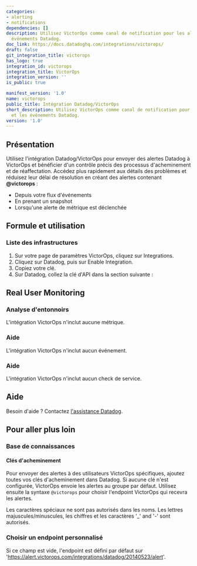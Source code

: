 ```yaml
---
categories:
- alerting
- notifications
dependencies: []
description: Utilisez VictorOps comme canal de notification pour les alertes et les
  événements Datadog.
doc_link: https://docs.datadoghq.com/integrations/victorops/
draft: false
git_integration_title: victorops
has_logo: true
integration_id: victorops
integration_title: VictorOps
integration_version: ''
is_public: true

manifest_version: '1.0'
name: victorops
public_title: Intégration Datadog/VictorOps
short_description: Utilisez VictorOps comme canal de notification pour les alertes
  et les événements Datadog.
version: '1.0'
---
```


<!--  SOURCED FROM https://github.com/DataDog/dogweb -->
## Présentation

Utilisez l'intégration Datadog/VictorOps pour envoyer des alertes Datadog à VictorOps et bénéficier d'un contrôle précis des processus d'acheminement et de réaffectation. Accédez plus rapidement aux détails des problèmes et réduisez leur délai de résolution en créant des alertes contenant **@victorops** :

- Depuis votre flux d'événements
- En prenant un snapshot
- Lorsqu'une alerte de métrique est déclenchée

## Formule et utilisation

### Liste des infrastructures

1. Sur votre page de paramètres VictorOps, cliquez sur Integrations.
2. Cliquez sur Datadog, puis sur Enable Integration.
3. Copiez votre clé.
4. Sur Datadog, collez la clé d'API dans la section suivante :

## Real User Monitoring

### Analyse d'entonnoirs

L'intégration VictorOps n'inclut aucune métrique.

### Aide

L'intégration VictorOps n'inclut aucun événement.

### Aide

L'intégration VictorOps n'inclut aucun check de service.

## Aide

Besoin d'aide ? Contactez [l'assistance Datadog][1].

## Pour aller plus loin

### Base de connaissances

#### Clés d'acheminement

Pour envoyer des alertes à des utilisateurs VictorOps spécifiques, ajoutez toutes vos clés d'acheminement dans Datadog. Si aucune clé n'est configurée, VictorOps envoie les alertes au groupe par défaut. Utilisez ensuite la syntaxe `@victorops` pour choisir l'endpoint VictorOps qui recevra les alertes.

Les caractères spéciaux ne sont pas autorisés dans les noms. Les lettres majuscules/minuscules, les chiffres et les caractères '\_' and '-' sont autorisés.

### Choisir un endpoint personnalisé

Si ce champ est vide, l'endpoint est défini par défaut sur 'https://alert.victorops.com/integrations/datadog/20140523/alert'.

[1]: https://docs.datadoghq.com/fr/help/
